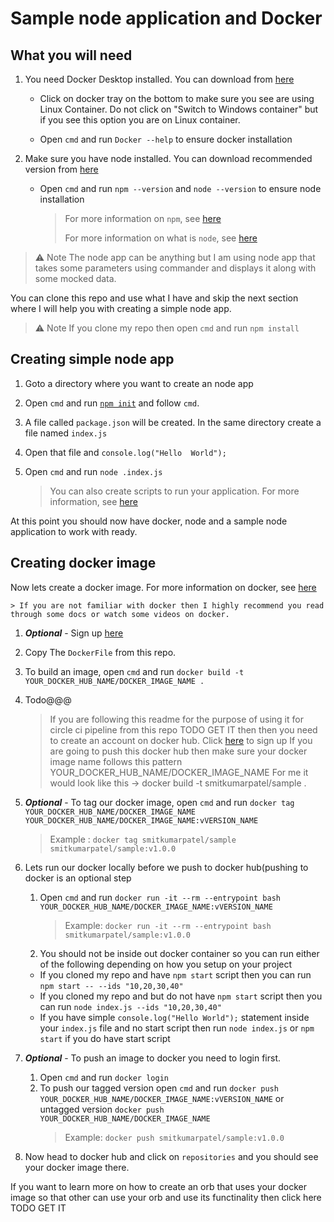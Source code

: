 # Sample node application and Docker

## What you will need

1. You need Docker Desktop installed. You can download from [here](https://www.docker.com/get-started/)

   - Click on docker tray on the bottom to make sure you see are using Linux Container. Do not click on "Switch to Windows container" but if you see this option you are on Linux container.

   - Open `cmd` and run `Docker --help` to ensure docker installation

2. Make sure you have node installed. You can download recommended version from [here](https://nodejs.org/en/)

   - Open `cmd` and run `npm --version` and `node --version` to ensure node installation

        > For more information on `npm`, see [here](https://nodejs.org/en/knowledge/getting-started/npm/what-is-npm/)
        >
        > For more information on what is `node`, see [here](https://www.codecademy.com/article/what-is-node)

> ⚠️ Note
> The node app can be anything but I am using node app that takes some parameters using commander and displays it along with some mocked data.

You can clone this repo and use what I have and skip the next section where I will help you with creating a simple node app.

> ⚠️ Note
> If you clone my repo then open `cmd` and run `npm install`

## Creating simple node app

1. Goto a directory where you want to create an node app
2. Open `cmd` and run [`npm init`](https://docs.npmjs.com/cli/v8/commands/npm-init) and follow `cmd`.
3. A file called `package.json` will be created. In the same directory create a file named `index.js`
4. Open that file and `console.log("Hello  World");`
5. Open `cmd` and run `node .index.js`

    > You can also create scripts to run your application. For more information, see [here](https://docs.npmjs.com/cli/v8/using-npm/scripts)

At this point you should now have docker, node and a sample node application to work with ready.

## Creating docker image

Now lets create a docker image. For more information on docker, see [here](https://docs.docker.com/get-started/overview/)

    > If you are not familiar with docker then I highly recommend you read through some docs or watch some videos on docker.

1. **_Optional_** - Sign up [here](https://hub.docker.com/signup)

2. Copy The `DockerFile` from this repo.

3. To build an image, open `cmd` and run `docker build -t YOUR_DOCKER_HUB_NAME/DOCKER_IMAGE_NAME .`

4. Todo@@@

    > If you are following this readme for the purpose of using it for circle ci pipeline from this repo TODO GET IT then then you need to create an account on docker hub. Click [here](https://hub.docker.com/signup) to sign up
    If you are going to push this docker hub then make sure your docker image name follows this pattern YOUR_DOCKER_HUB_NAME/DOCKER_IMAGE_NAME
    For me it would look like this ->  docker build -t smitkumarpatel/sample .

5. **_Optional_** - To tag our docker image, open `cmd` and run `docker tag YOUR_DOCKER_HUB_NAME/DOCKER_IMAGE_NAME YOUR_DOCKER_HUB_NAME/DOCKER_IMAGE_NAME:vVERSION_NAME`

    > Example : `docker tag smitkumarpatel/sample smitkumarpatel/sample:v1.0.0`

6. Lets run our docker locally before we push to docker hub(pushing to docker is an optional step
    1. Open `cmd` and run `docker run -it --rm --entrypoint bash YOUR_DOCKER_HUB_NAME/DOCKER_IMAGE_NAME:vVERSION_NAME`
        > Example: `docker run -it --rm --entrypoint bash smitkumarpatel/sample:v1.0.0`
    2. You should not be inside out docker container so you can run either of the following depending on how you setup on your project
    - If you cloned my repo and have `npm start` script then you can run `npm start -- --ids "10,20,30,40"`
    - If you cloned my repo and but do not have `npm start` script then you can run `node index.js --ids "10,20,30,40"`
    - If you have simple `console.log("Hello World");` statement inside your `index.js` file and no start script then run `node index.js` or `npm start` if you do have start script

7. **_Optional_** - To push an image to docker you need to login first.
    1. Open `cmd` and  run `docker login`
    2. To push our tagged version open `cmd` and run `docker push YOUR_DOCKER_HUB_NAME/DOCKER_IMAGE_NAME:vVERSION_NAME` or untagged version `docker push YOUR_DOCKER_HUB_NAME/DOCKER_IMAGE_NAME`
        > Example: `docker push smitkumarpatel/sample:v1.0.0`

8. Now head to docker hub and click on `repositories` and you should see your docker image there.

If you want to learn more on how to create an orb that uses your docker image so that other can use your orb and use its functinality then click here TODO GET IT
